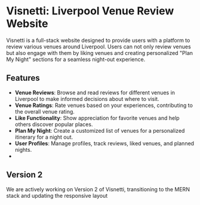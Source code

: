 # Visnetti: Liverpool Venue Review Website

Visnetti is a full-stack website designed to provide users with a platform to review various venues around Liverpool. Users can not only review venues but also engage with them by liking venues and creating personalized "Plan My Night" sections for a seamless night-out experience.

## Features

- **Venue Reviews**: Browse and read reviews for different venues in Liverpool to make informed decisions about where to visit.
- **Venue Ratings**: Rate venues based on your experiences, contributing to the overall venue rating.
- **Like Functionality**: Show appreciation for favorite venues and help others discover popular places.
- **Plan My Night**: Create a customized list of venues for a personalized itinerary for a night out.
- **User Profiles**: Manage profiles, track reviews, liked venues, and planned nights.
- 
## Version 2 
We are actively working on Version 2 of Visnetti, transitioning to the MERN stack and updating the responsive layout
